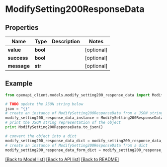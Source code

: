 # ModifySetting200ResponseData


## Properties
Name | Type | Description | Notes
------------ | ------------- | ------------- | -------------
**value** | **bool** |  | [optional] 
**success** | **bool** |  | [optional] 
**message** | **str** |  | [optional] 

## Example

```python
from openapi_client.models.modify_setting200_response_data import ModifySetting200ResponseData

# TODO update the JSON string below
json = "{}"
# create an instance of ModifySetting200ResponseData from a JSON string
modify_setting200_response_data_instance = ModifySetting200ResponseData.from_json(json)
# print the JSON string representation of the object
print ModifySetting200ResponseData.to_json()

# convert the object into a dict
modify_setting200_response_data_dict = modify_setting200_response_data_instance.to_dict()
# create an instance of ModifySetting200ResponseData from a dict
modify_setting200_response_data_form_dict = modify_setting200_response_data.from_dict(modify_setting200_response_data_dict)
```
[[Back to Model list]](../README.md#documentation-for-models) [[Back to API list]](../README.md#documentation-for-api-endpoints) [[Back to README]](../README.md)


